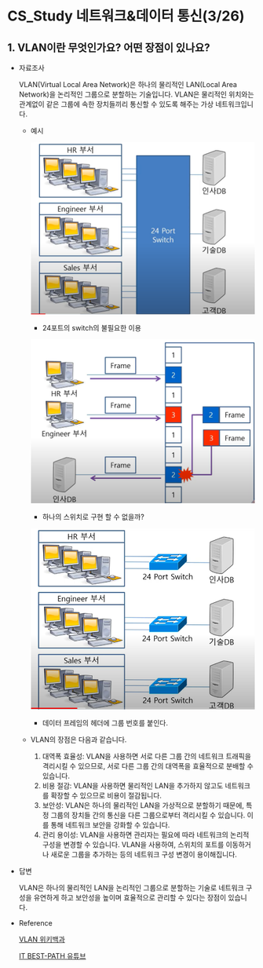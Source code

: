 # CS_Study 네트워크&데이터 통신(3/26)

## 1. VLAN이란 무엇인가요? 어떤 장점이 있나요?

- 자료조사
    
    VLAN(Virtual Local Area Network)은 하나의 물리적인 LAN(Local Area Network)을 논리적인 그룹으로 분할하는 기술입니다. VLAN은 물리적인 위치와는 관계없이 같은 그룹에 속한 장치들끼리 통신할 수 있도록 해주는 가상 네트워크입니다.
    
    - 예시
        
        ![Untitled](img/VLAN_EX1.png)
        
        - 24포트의 switch의 불필요한 이용
        
        ![Untitled](img/VLAN_EX2.png)
        
        - 하나의 스위치로 구현 할 수 없을까?
        
        ![Untitled](img/VLAN_EX3.png)
        
        - 데이터 프레임의 헤더에 그룹 번호를 붙인다.
        
    - VLAN의 장점은 다음과 같습니다.
        1. 대역폭 효율성: VLAN을 사용하면 서로 다른 그룹 간의 네트워크 트래픽을 격리시킬 수 있으므로, 서로 다른 그룹 간의 대역폭을 효율적으로 분배할 수 있습니다.
        2. 비용 절감: VLAN을 사용하면 물리적인 LAN을 추가하지 않고도 네트워크를 확장할 수 있으므로 비용이 절감됩니다.
        3. 보안성: VLAN은 하나의 물리적인 LAN을 가상적으로 분할하기 때문에, 특정 그룹의 장치들 간의 통신을 다른 그룹으로부터 격리시킬 수 있습니다. 이를 통해 네트워크 보안을 강화할 수 있습니다.
        4. 관리 용이성: VLAN을 사용하면 관리자는 필요에 따라 네트워크의 논리적 구성을 변경할 수 있습니다. VLAN을 사용하여, 스위치의 포트를 이동하거나 새로운 그룹을 추가하는 등의 네트워크 구성 변경이 용이해집니다.
- 답변
    
    VLAN은 하나의 물리적인 LAN을 논리적인 그룹으로 분할하는 기술로 네트워크 구성을 유연하게 하고  보안성을 높이며 효율적으로 관리할 수 있다는 장점이 있습니다.
    
- Reference
    
    [VLAN 위키백과](https://ko.wikipedia.org/wiki/%EA%B0%80%EC%83%81_%EB%9E%9C)
    
    [IT BEST-PATH 유튜브](https://www.youtube.com/watch?v=ILv_-eQX7XU)
